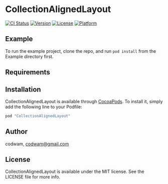 # CollectionAlignedLayout

[![CI Status](http://img.shields.io/travis/codwam/CollectionAlignedLayout.svg?style=flat)](https://travis-ci.org/codwam/CollectionAlignedLayout)
[![Version](https://img.shields.io/cocoapods/v/CollectionAlignedLayout.svg?style=flat)](http://cocoapods.org/pods/CollectionAlignedLayout)
[![License](https://img.shields.io/cocoapods/l/CollectionAlignedLayout.svg?style=flat)](http://cocoapods.org/pods/CollectionAlignedLayout)
[![Platform](https://img.shields.io/cocoapods/p/CollectionAlignedLayout.svg?style=flat)](http://cocoapods.org/pods/CollectionAlignedLayout)

## Example

To run the example project, clone the repo, and run `pod install` from the Example directory first.

## Requirements

## Installation

CollectionAlignedLayout is available through [CocoaPods](http://cocoapods.org). To install
it, simply add the following line to your Podfile:

```ruby
pod "CollectionAlignedLayout"
```

## Author

codwam, codwam@gmail.com

## License

CollectionAlignedLayout is available under the MIT license. See the LICENSE file for more info.
